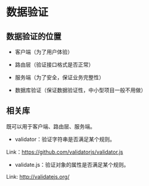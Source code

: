 # 数据验证

## 数据验证的位置

- 客户端（为了用户体验）

- 路由层（验证接口格式是否正常）

- 服务端（为了安全，保证业务完整性）

- 数据库验证（保证数据验证性，中小型项目一般不用做）

## 相关库

既可以用于客户端、路由层、服务端。

- validator：验证字符串是否满足某个规则。

Link：https://github.com/validatorjs/validator.js

- validate.js：验证对象的属性是否满足某个规则。

Link: http://validatejs.org/